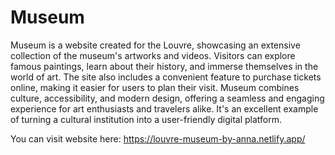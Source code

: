 # Museum

Museum is a website created for the Louvre, showcasing an extensive collection of the museum's artworks and videos. Visitors can explore famous paintings, learn about their history, and immerse themselves in the world of art. The site also includes a convenient feature to purchase tickets online, making it easier for users to plan their visit.
Museum combines culture, accessibility, and modern design, offering a seamless and engaging experience for art enthusiasts and travelers alike. It's an excellent example of turning a cultural institution into a user-friendly digital platform.

You can visit website here: https://louvre-museum-by-anna.netlify.app/
